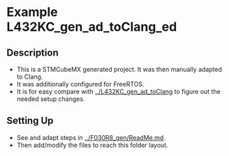 # Example L432KC_gen_ad_toClang_ed

## Description

- This is a STMCubeMX generated project. It was then manually adapted to Clang.
- It was additionally configured for FreeRTOS.
- It is for easy compare with  [../L432KC_gen_ad_toClang](../L432KC_gen_ad_toClang) to figure out the needed setup changes.

## Setting Up

- See and adapt steps in [../F030R8_gen/ReadMe.md](../F030R8_gen/ReadMe.md).
- Then add/modify the files to reach this folder layout.
